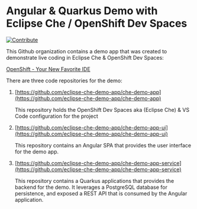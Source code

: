 # Angular & Quarkus Demo with Eclipse Che / OpenShift Dev Spaces

[![Contribute](https://www.eclipse.org/che/contribute.svg)](https://devspaces.apps.cluster-dpzsb.dynamic.redhatworkshops.io/#https://github.com/eclipse-che-demo-app/che-demo-app)

This Github organization contains a demo app that was created to demonstrate live coding in Eclipse Che & OpenShift Dev Spaces:

[OpenShift - Your New Favorite IDE](https://upstreamwithoutapaddle.com/blog%20post/2023/04/06/Development-On-OpenShift-With-Eclipse-Che.html)

There are three code repositories for the demo:

1. [https://github.com/eclipse-che-demo-app/che-demo-app](https://github.com/eclipse-che-demo-app/che-demo-app)

   This repository holds the OpenShift Dev Spaces aka (Eclipse Che) & VS Code configuration for the project

1. [https://github.com/eclipse-che-demo-app/che-demo-app-ui](https://github.com/eclipse-che-demo-app/che-demo-app-ui)

   This repository contains an Angular SPA that provides the user interface for the demo app.

1. [https://github.com/eclipse-che-demo-app/che-demo-app-service](https://github.com/eclipse-che-demo-app/che-demo-app-service)

   This repository contains a Quarkus applications that provides the backend for the demo.  It leverages a PostgreSQL database for persistence, and exposed a REST API that is consumed by the Angular application.
